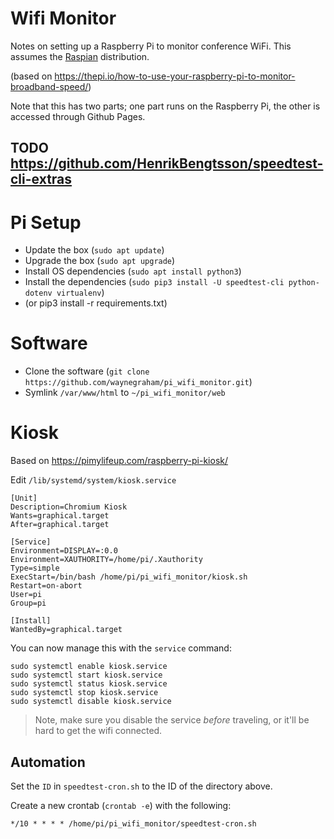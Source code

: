 # Wifi Monitor

Notes on setting up a Raspberry Pi to monitor conference WiFi. This assumes the [Raspian](https://www.raspberrypi.org/downloads/raspbian/) distribution.

(based on <https://thepi.io/how-to-use-your-raspberry-pi-to-monitor-broadband-speed/>)

Note that this has two parts; one part runs on the Raspberry Pi, the other is accessed through Github Pages.

## TODO <https://github.com/HenrikBengtsson/speedtest-cli-extras>

# Pi Setup

-   Update the box (`sudo apt update`)
-   Upgrade the box (`sudo apt upgrade`)
-   Install OS dependencies (`sudo apt install python3`)
-   Install the dependencies (`sudo pip3 install -U speedtest-cli python-dotenv virtualenv`)
-   (or pip3 install -r requirements.txt)

# Software

-   Clone the software (`git clone https://github.com/waynegraham/pi_wifi_monitor.git`)
-   Symlink `/var/www/html` to `~/pi_wifi_monitor/web`

# Kiosk

Based on <https://pimylifeup.com/raspberry-pi-kiosk/>

Edit `/lib/systemd/system/kiosk.service`

    [Unit]
    Description=Chromium Kiosk
    Wants=graphical.target
    After=graphical.target

    [Service]
    Environment=DISPLAY=:0.0
    Environment=XAUTHORITY=/home/pi/.Xauthority
    Type=simple
    ExecStart=/bin/bash /home/pi/pi_wifi_monitor/kiosk.sh
    Restart=on-abort
    User=pi
    Group=pi

    [Install]
    WantedBy=graphical.target

You can now manage this with the `service` command:

    sudo systemctl enable kiosk.service
    sudo systemctl start kiosk.service
    sudo systemctl status kiosk.service
    sudo systemctl stop kiosk.service
    sudo systemctl disable kiosk.service

> Note, make sure you disable the service _before_ traveling, or it'll be hard to get the wifi connected.

## Automation

Set the `ID` in `speedtest-cron.sh` to the ID of the directory above.

Create a new crontab (`crontab -e`) with the following:

`*/10 * * * * /home/pi/pi_wifi_monitor/speedtest-cron.sh`
